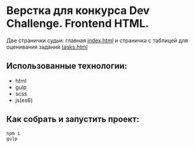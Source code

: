# Верстка для конкурса Dev Challenge. Frontend HTML.

Две странички судьи: главная [index.html](https://finnishfox.github.io/dev-challenge-1101/) и страничка с таблицей для оценивания заданий [tasks.html](https://finnishfox.github.io/dev-challenge-1101/tasks.html)

## Использованные технологии:
- html
- gulp
- scss
- js(es6)

## Как собрать и запустить проект:

    npm i
    gulp

